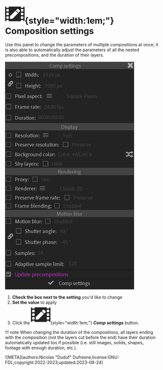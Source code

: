 # ![](../../../img/duik/icons/composition_settings.svg){style="width:1em;"} Composition settings

Use this panel to change the parameters of multiple compositions at once; it is also able to automatically adjust the parameters of all the nested precompositions, and the duration of their layers.

![](../../../img/duik/tools/comp-settings.png)

1. **Check the box next to the setting** you'd like to change
2. **Set the value** to apply
3. Click the ![](../../../img/duik/icons/composition_settings.svg){style="width:1em;"} ***Comp settings*** button.

!!! note
    When changing the duration of the compositions, all layers ending with the composition (not the layers cut before the end) have their duration automatically updated too if possible (i.e. still images, solids, shapes, footage with enough duration, etc.).


![META](authors:Nicolas "Duduf" Dufresne;license:GNU-FDL;copyright:2022-2023;updated:2023-08-24)
